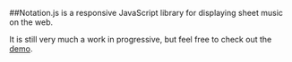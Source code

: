 ##Notation.js is a responsive JavaScript library for displaying sheet music on the web.

It is still very much a work in progressive, but feel free to check out the [demo](https://ghrehh.github.io).
